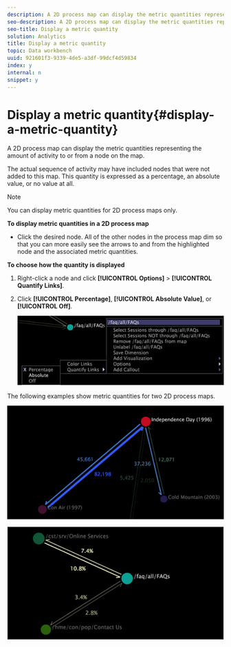 ```yaml
---
description: A 2D process map can display the metric quantities representing the amount of activity to or from a node on the map.
seo-description: A 2D process map can display the metric quantities representing the amount of activity to or from a node on the map.
seo-title: Display a metric quantity
solution: Analytics
title: Display a metric quantity
topic: Data workbench
uuid: 921601f3-9339-4de5-a3df-99dcf4d59834
index: y
internal: n
snippet: y
---
```


# Display a metric quantity{#display-a-metric-quantity}

A 2D process map can display the metric quantities representing the amount of activity to or from a node on the map.

The actual sequence of activity may have included nodes that were not added to this map. This quantity is expressed as a percentage, an absolute value, or no value at all.

>[!NOTE]
>
>You can display metric quantities for 2D process maps only.

**To display metric quantities in a 2D process map**

* Click the desired node. All of the other nodes in the process map dim so that you can more easily see the arrows to and from the highlighted node and the associated metric quantities.

**To choose how the quantity is displayed**

1. Right-click a node and click **[!UICONTROL Options]** > **[!UICONTROL Quantify Links]**. 
1. Click **[!UICONTROL Percentage]**, **[!UICONTROL Absolute Value]**, or **[!UICONTROL Off]**.

   ![](assets/mnu_2DProcessMap_quantifyLinks.png)

The following examples show metric quantities for two 2D process maps.

![](assets/vis_2DProcessMap_DisplayMetricQuantities_Movies.png)

![](assets/client-met.png)

